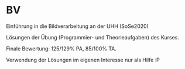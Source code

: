 # BV
Einführung in die Bildverarbeitung an der UHH (SoSe2020)

Lösungen der Übung (Programmier- und Theorieaufgaben) des Kurses.

Finale Bewertung: 125/129% PA, 85/100% TA.

Verwendung der Lösungen im eigenen Interesse nur als Hilfe :P

